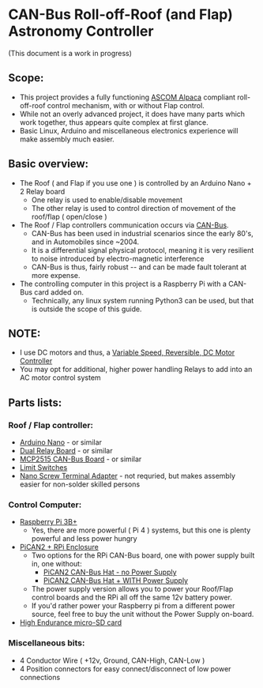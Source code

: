 # CAN-Bus Roll-off-Roof (and Flap) Astronomy Controller

(This document is a work in progress)

## Scope:
- This project provides a fully functioning [ASCOM Alpaca](https://ascom-standards.org/api/#/Dome%20Specific%20Methods/get_dome__device_number__shutterstatus) compliant roll-off-roof control mechanism, with or without Flap control.
- While not an overly advanced project, it does have many parts which work together, thus appears quite complex at first glance.
- Basic Linux, Arduino and miscellaneous electronics experience will make assembly much easier.

## Basic overview:
- The Roof ( and Flap if you use one ) is controlled by an Arduino Nano + 2 Relay board
    - One relay is used to enable/disable movement
    - The other relay is used to control direction of movement of the roof/flap ( open/close )
- The Roof / Flap controllers communication occurs via [CAN-Bus](https://en.wikipedia.org/wiki/CAN_bus).
    - CAN-Bus has been used in industrial scenarios since the early 80's, and in Automobiles since ~2004.
    - It is a differential signal physical protocol, meaning it is very resilient to noise introduced by electro-magnetic interference
    - CAN-Bus is thus, fairly robust -- and can be made fault tolerant at more expense.
- The controlling computer in this project is a Raspberry Pi with a CAN-Bus card added on.
    - Technically, any linux system running Python3 can be used, but that is outside the scope of this guide.


## NOTE:
- I use DC motors and thus, a [Variable Speed, Reversible, DC Motor Controller](https://www.amazon.com/gp/product/B073S3P1FY)
- You may opt for additional, higher power handling Relays to add into an AC motor control system

## Parts lists:

### Roof / Flap controller:
- [Arduino Nano](https://www.amazon.com/gp/product/B0775XQXRB) - or similar
- [Dual Relay Board](https://www.amazon.com/gp/product/B07DYSYRFR) - or similar
- [MCP2515 CAN-Bus Board](https://www.amazon.com/gp/product/B01IV3ZSKO) - or similar
- [Limit Switches](https://www.amazon.com/TWTADE-ME-8108-Adjustable-arduino-Momentary/dp/B07NL12NL5)
- [Nano Screw Terminal Adapter](https://www.amazon.com/gp/product/B0788MLRLK) - not requried, but makes assembly easier for non-solder skilled persons

### Control Computer:
- [Raspberry Pi 3B+](https://www.amazon.com/ELEMENT-Element14-Raspberry-Pi-Motherboard/dp/B07BDR5PDW)
    - Yes, there are more powerful ( Pi 4 ) systems, but this one is plenty powerful and less power hungry
- [PiCAN2 + RPi Enclosure](https://copperhilltech.com/plastic-enclosure-for-pican2-and-raspberry-pi-2-3/)
    - Two options for the RPi CAN-Bus board, one with power supply built in, one without:
        - [PiCAN2 CAN-Bus Hat - no Power Supply](https://copperhilltech.com/pican-2-can-bus-interface-for-raspberry-pi/)
        - [PiCAN2 CAN-Bus Hat + WITH Power Supply](https://copperhilltech.com/pican2-can-interface-for-raspberry-pi-with-smps/)
    - The power supply version allows you to power your Roof/Flap control boards and the RPi all off the same 12v battery power.
    - If you'd rather power your Raspberry pi from a different power source, feel free to buy the unit without the Power Supply on-board.
- [High Endurance micro-SD card](https://www.amazon.com/dp/B084CJLNM4)

### Miscellaneous bits:
- 4 Conductor Wire ( +12v, Ground, CAN-High, CAN-Low )
- 4 Position connectors for easy connect/disconnect of low power connections

